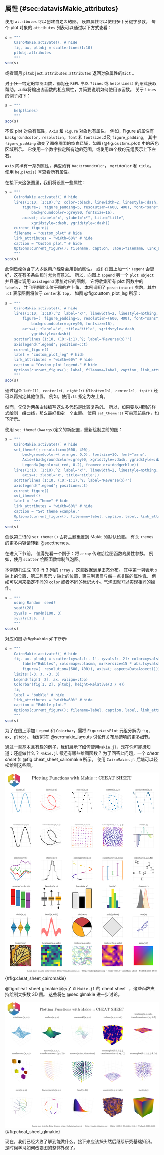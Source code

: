 ## 属性 {#sec:datavisMakie_attributes}

使用 `attributes` 可以创建自定义的图。
设置属性可以使用多个关键字参数。
每个 plot 对象的 `attributes` 列表可以通过以下方式查看：

```jl
s = """
    CairoMakie.activate!() # hide
    fig, ax, pltobj = scatterlines(1:10)
    pltobj.attributes
    """
sco(s)
```

或者调用 `pltobject.attributes.attributes` 返回对象属性的`Dict` 。

对于任一给定的绘图函数，都能在 `REPL` 中以 `?lines` 或 `help(lines)` 的形式获取帮助。Julia将输出该函数的相应属性，并简要说明如何使用该函数。
关于 `lines` 的例子如下：

```jl
s = """
    help(lines)
    """
sco(s)
```

不仅 plot 对象有属性，`Axis` 和 `Figure` 对象也有属性。
例如，Figure 的属性有 `backgroundcolor`，`resolution`，`font` 和 `fontsize` 以及 `figure_padding`。 其中 `figure_padding` 改变了图像周围的空白区域，如图 (@fig:custom_plot) 中的灰色区域所示。
它使用一个数字指定所有边的范围，或使用四个数的元组表示上下左右。

`Axis` 同样有一系列属性，典型的有 `backgroundcolor`， `xgridcolor` 和 `title`。
使用 `help(Axis)` 可查看所有属性。

在接下来这张图里，我们将设置一些属性：

```jl
s = """
    CairoMakie.activate!() # hide
    lines(1:10, (1:10).^2; color=:black, linewidth=2, linestyle=:dash,
        figure=(; figure_padding=5, resolution=(600, 400), font="sans",
            backgroundcolor=:grey90, fontsize=16),
        axis=(; xlabel="x", ylabel="x²", title="title",
            xgridstyle=:dash, ygridstyle=:dash))
    current_figure()
    filename = "custom_plot" # hide
    link_attributes = "width=60%" # hide
    caption = "Custom plot." # hide
    Options(current_figure(); filename, caption, label=filename, link_attributes) # hide
    """
sco(s)
```

此例已经包含了大多数用户经常会用到的属性。
或许在图上加一个 `legend` 会更好，这在有多条曲线时尤为有意义。
所以，向图上 `append` 另一个 `plot object` 并且通过调用 `axislegend` 添加对应的图例。
它将收集所有 plot 函数中的 `labels`， 并且图例默认位于图的右上角。
本例调用了 `position=:ct` 参数，其中 `:ct` 表示图例将位于 `center`和 `top`， 如图 @fig:custom_plot_leg 所示：

```jl
s = """
    CairoMakie.activate!() # hide
    lines(1:10, (1:10).^2; label="x²", linewidth=2, linestyle=nothing,
        figure=(; figure_padding=5, resolution=(600, 400), font="sans",
            backgroundcolor=:grey90, fontsize=16),
        axis=(; xlabel="x", title="title", xgridstyle=:dash,
            ygridstyle=:dash))
    scatterlines!(1:10, (10:-1:1).^2; label="Reverse(x)²")
    axislegend("legend"; position=:ct)
    current_figure()
    label = "custom_plot_leg" # hide
    link_attributes = "width=60%" # hide
    caption = "Custom plot legend." # hide
    Options(current_figure(); label, filename=label, caption, link_attributes) # hide
    """
sco(s)
```

通过组合 `left(l), center(c), right(r)` 和 `bottom(b), center(c), top(t)` 还可以再指定其他位置。
例如，使用`:lt` 指定为左上角。

然而，仅仅为两条曲线编写这么多代码是比较复杂的。
所以，如果要以相同的样式绘制一组曲线，那么最好指定一个主题。
使用 `set_theme!()` 可实现该操作，如下所示。

使用 `set_theme!(kwargs)`定义的新配置，重新绘制之前的图：

```jl
s = """
    CairoMakie.activate!() # hide
    set_theme!(; resolution=(600, 400),
        backgroundcolor=(:orange, 0.5), fontsize=16, font="sans",
        Axis=(backgroundcolor=:grey90, xgridstyle=:dash, ygridstyle=:dash),
        Legend=(bgcolor=(:red, 0.2), framecolor=:dodgerblue))
    lines(1:10, (1:10).^2; label="x²", linewidth=2, linestyle=nothing,
        axis=(; xlabel="x", title="title"))
    scatterlines!(1:10, (10:-1:1).^2; label="Reverse(x)²")
    axislegend("legend"; position=:ct)
    current_figure()
    set_theme!()
    label = "setTheme" # hide
    link_attributes = "width=60%" # hide
    caption = "Set theme example."
    Options(current_figure(); filename=label, caption, label, link_attributes) # hide
    """
sco(s)
```

倒数第二行的 `set_theme!()` 会将主题重置到 Makie 的默认设置。
有关 `themes` 的更多内容请转到 @sec:themes。

在进入下节前， 值得先看一个例子：将 `array` 传递给绘图函数的属性参数。
例如，使用 `scatter` 绘图函数绘制气泡图。

本例随机生成 100 行 3 列的 `array` ，这些数据满足正态分布。
其中第一列表示 `x` 轴上的位置，第二列表示 `y` 轴上的位置，第三列表示与每一点关联的属性值。
例如可以用来指定不同的 `color` 或者不同的标记大小。气泡图就可以实现相同的操作。

```jl
s = """
    using Random: seed!
    seed!(28)
    xyvals = randn(100, 3)
    xyvals[1:5, :]
    """
sco(s)
```

对应的图 @fig:bubble 如下所示:

```jl
s = """
    CairoMakie.activate!() # hide
    fig, ax, pltobj = scatter(xyvals[:, 1], xyvals[:, 2]; color=xyvals[:, 3],
        label="Bubbles", colormap=:plasma, markersize=15 * abs.(xyvals[:, 3]),
        figure=(; resolution=(600, 400)), axis=(; aspect=DataAspect()))
    limits!(-3, 3, -3, 3)
    Legend(fig[1, 2], ax, valign=:top)
    Colorbar(fig[1, 2], pltobj, height=Relative(3 / 4))
    fig
    label = "bubble" # hide
    link_attributes = "width=60%" # hide
    caption = "Bubble plot."
    Options(current_figure(); filename=label, caption, label, link_attributes) # hide
    """
sco(s)
```

为了在图上添加 `Legend` 和 `Colorbar`，需将 `FigureAxisPlot` 元组分解为 `fig, ax, pltobj`。
我们将在 @sec:makie_layouts 讨论有关布局选项的更多细节。

通过一些基本且有趣的例子，我们展示了如何使用`Makie.jl`，现在你可能想知道：还能做什么？
`Makie.jl` 都还有哪些绘图函数？
为了回答此问题，一个 _cheat sheet_ 如 @fig:cheat_sheet_cairomakie 所示。
使用 `CairoMakie.jl` 后端可以轻松绘制这些图。

![Plotting functions: Cheat Sheet. Output given by Cairomakie.](images/makiePlottingFunctionsHide.png){#fig:cheat_sheet_cairomakie}

@fig:cheat_sheet_glmakie 展示了 `GLMakie.jl` 的_cheat sheet_ ，这些函数支持绘制大多数 3D 图。
这些将在 @sec:glmakie 进一步讨论。

![Plotting functions: Cheat Sheet. Output given by GLMakie.](images/GLMakiePlottingFunctionsHide.png){#fig:cheat_sheet_glmakie}

现在，我们已经大致了解到能做什么。接下来应该掉头然后继续研究基础知识。
是时候学习如何改变图的整体外观了。
